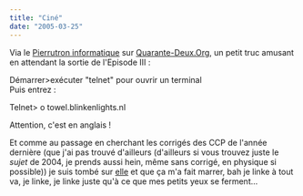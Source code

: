 ```yaml
---
title: "Ciné"
date: "2005-03-25"
---
```


Via le [Pierrutron informatique](http://www.quarante-deux.org/cosmos/pierru/index.php/2005/03/06/18-en-guise-dexcuses) sur [Quarante-Deux.Org](http://www.quarante-deux.org/index.html), un petit truc amusant en attendant la sortie de l'Episode III :

Démarrer>exécuter "telnet" pour ouvrir un terminal  
Puis entrez :

Telnet> o towel.blinkenlights.nl

Attention, c'est en anglais !

Et comme au passage en cherchant les corrigés des CCP de l'année dernière (que j'ai pas trouvé d'ailleurs (d'ailleurs si vous trouvez juste le _sujet_ de 2004, je prends aussi hein, même sans corrigé, en physique si possible)) je suis tombé sur [elle](http://lalaith.canalblog.com/) et que ça m'a fait marrer, bah je linke à tout va, je linke, je linke juste qu'à ce que mes petits yeux se ferment...
